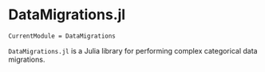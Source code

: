 # DataMigrations.jl

```@meta
CurrentModule = DataMigrations
```

`DataMigrations.jl` is a Julia library for performing complex categorical data migrations.
